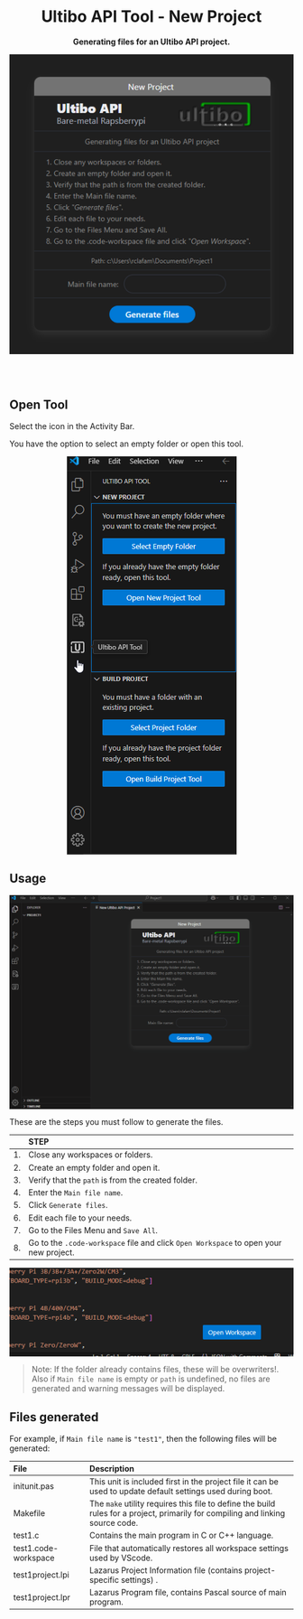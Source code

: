 <h1 align="center">Ultibo API Tool - New Project</h1>
<p align="center"><strong>Generating files for an Ultibo API project.</strong></p>

<p align="center">
    <img align="center" src="img/NewP.png" width="auto" alt="UltiboAPI">
</p>

<br><br>

## Open Tool

Select the icon in the Activity Bar.

You have the option to select an empty folder or open this tool.

<p align="center">
    <img align="center" src="img/OpenNewP.png" width="auto" alt="Open Ultibo API Tool">
</p>

## Usage

<p align="center">
    <img align="center" src="img/NewProj.gif" width="auto" alt="Sample">
</p>

These are the steps you must follow to generate the files.

|            | STEP |
|:--------------------|:-------------|
|1.    | Close any workspaces or folders.|
|2.    | Create an empty folder and open it.|
|3.    | Verify that the `path` is from the created folder.|
|4.    | Enter the `Main file name`.|
|5.    | Click `Generate files`.|
|6.    | Edit each file to your needs.|
|7.    | Go to the Files Menu and `Save All`.|
|8.    | Go to the `.code-workspace` file and click `Open Workspace` to open your new project.|

<p align="center">
    <img align="center" src="img/OpenWorkspaceButton.png" width="auto" alt="Open Workspace">
</p>

> Note: If the folder already contains files, these will be overwriters!.  
Also if `Main file name` is empty or `path` is undefined, no files are generated and warning messages will be displayed.

## Files generated
For example, if `Main file name` is `"test1"`, then the following files will be generated:

|  File           | Description|
|:--------------------|:-------------|
| initunit.pas    | This unit is included first in the project file it can be used to update default settings used during boot.|
| Makefile |The `make` utility requires this file to define the build rules for a project, primarily for compiling and linking source code.  |
| test1.c    | Contains the main program in C or C++ language.|
| test1.code-workspace | File that automatically restores all workspace settings used by VScode.|
| test1project.lpi     | Lazarus Project Information file (contains project-specific settings) .|
| test1project.lpr | Lazarus Program file, contains Pascal source of main program.|

